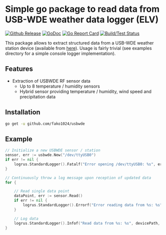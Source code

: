 # Simple go package to read data from USB-WDE weather data logger (ELV)

[![Github Release](https://img.shields.io/github/release/fako1024/usbwde.svg)](https://github.com/fako1024/usbwde/releases)
[![GoDoc](https://godoc.org/github.com/fako1024/usbwde?status.svg)](https://godoc.org/github.com/fako1024/usbwde/)
[![Go Report Card](https://goreportcard.com/badge/github.com/fako1024/usbwde)](https://goreportcard.com/report/github.com/fako1024/usbwde)
[![Build/Test Status](https://github.com/fako1024/usbwde/workflows/Go/badge.svg)](https://github.com/fako1024/usbwde/actions?query=workflow%3AGo)

This package allows to extract structured data from a USB-WDE weather station device (available from [here](https://www.elv.de/usb-wetterdaten-empfaenger-usb-wde1-komplettbausatz-1.html)). Usage is fairly trivial (see examples directory for a simple console logger implementation).

## Features
- Extraction of USBWDE RF sensor data
	- Up to 8 temperature / humidity sensors
	- Hybrid sensor providing temperature / humidity, wind speed and precipitation data

## Installation
```bash
go get -u github.com/fako1024/usbwde
```

## Example
```go
// Initialize a new USBWDE sensor / station
sensor, err := usbwde.New("/dev/ttyUSB0")
if err != nil {
    logrus.StandardLogger().Fatalf("Error opening /dev/ttyUSB0: %s", err)
}

// Continuously throw a log message upon reception of updated data
for {

    // Read single data point
    dataPoint, err := sensor.Read()
    if err != nil {
        logrus.StandardLogger().Errorf("Error reading data from %s: %s", devicePath, err)
    }

    // Log data
    logrus.StandardLogger().Infof("Read data from %s: %s", devicePath, dataPoint)
}
```
